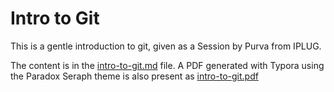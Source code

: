 # Intro to Git

This is a gentle introduction to git, given as a Session by Purva from IPLUG.

The content is in the [intro-to-git.md](intro-to-git.md) file. A PDF generated with Typora using the Paradox Seraph theme is also present as [intro-to-git.pdf](intro-to-git.pdf)
